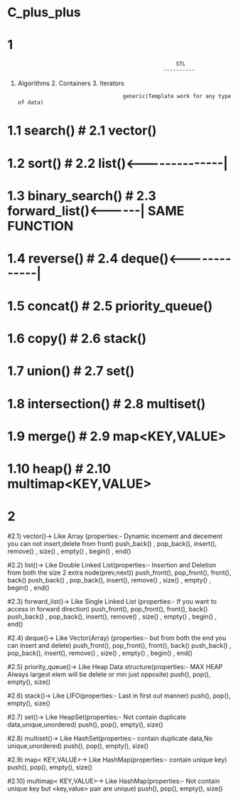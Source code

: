 # C_plus_plus

# 1
                                                         STL
                                                     ----------
1. Algorithms                                   2. Containers                                       3. Iterators
                                                
                                        generic(Template work for any type of data)
# 1.1 search()                                       # 2.1 vector()
# 1.2 sort()                                         # 2.2 list()<--------------|
# 1.3 binary_search()                                # 2.3 forward_list()<------| SAME FUNCTION
# 1.4 reverse()                                      # 2.4 deque()<-------------|
# 1.5 concat()                                       # 2.5 priority_queue()
# 1.6 copy()                                         # 2.6 stack()
# 1.7 union()                                        # 2.7 set()
# 1.8 intersection()                                 # 2.8 multiset()
# 1.9 merge()                                        # 2.9 map<KEY,VALUE>
# 1.10 heap()                                        # 2.10 multimap<KEY,VALUE>


# 2
#2.1) vector()-> Like Array (properties:- Dynamic incement and decement you can not insert,delete from front)
push_back() , pop_back(), insert(), remove() , size() , empty() , begin() , end()

#2.2) list()-> Like Double Linked List(properties:- Insertion and Deletion from both the size 2 extra node(prev,next))
push_front(), pop_front(), front(), back()
push_back() , pop_back(), insert(), remove() , size() , empty() , begin() , end()

#2.3) forward_list()-> Like Single Linked List (properties:- If you want to access in forward direction)
push_front(), pop_front(), front(), back()
push_back() , pop_back(), insert(), remove() , size() , empty() , begin() , end()

#2.4) deque()-> Like Vector(Array) (properties:- but from both the end you can insert and delete)
push_front(), pop_front(), front(), back()
push_back() , pop_back(), insert(), remove() , size() , empty() , begin() , end()

#2.5) priority_queue()-> Like Heap Data structure(properties:- MAX HEAP Always largest elem will be delete or min just opposite)
push(), pop(), empty(), size()

#2.6) stack()-> Like LIFO(properties:- Last in first out manner)
push(), pop(), empty(), size()

#2.7) set()-> Like HeapSet(properties:- Not contain duplicate data,unique,unordered)
push(), pop(), empty(), size()

#2.8) multiset()-> Like HashSet(properties:- contain duplicate data,No unique,unordered)
push(), pop(), empty(), size()

#2.9) map< KEY,VALUE>-> Like HashMap(properties:- contain unique key)
push(), pop(), empty(), size()


#2.10) multimap< KEY,VALUE>-> Like HashMap(properties:- Not contain unique key but <key,value> pair are unique)
push(), pop(), empty(), size()














